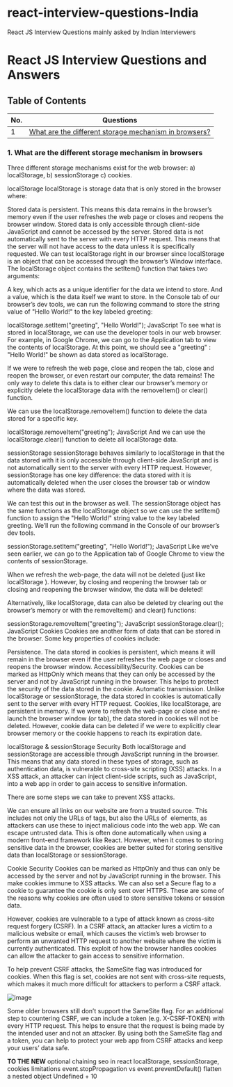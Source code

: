# react-interview-questions-India
React JS Interview Questions mainly asked by Indian Interviewers

# React JS Interview Questions and Answers

## Table of Contents

| No. | Questions                                                                                                    |
| --- | ------------------------------------------------------------------------------------------------------------ |
| 1   | [What are the different storage mechanism in browsers?](#1)      |

<a name="1"></a>
### 1. What are the different storage mechanism in browsers

  Three different storage mechanisms exist for the web browser: 
  a) localStorage,
  b) sessionStorage
  c) cookies.

   localStorage
localStorage is storage data that is only stored in the browser where:

Stored data is persistent. This means this data remains in the browser’s memory even if the user refreshes the web page or closes and reopens the browser window.
Stored data is only accessible through client-side JavaScript and cannot be accessed by the server.
Stored data is not automatically sent to the server with every HTTP request. This means that the server will not have access to the data unless it is specifically requested.
We can test localStorage right in our browser since localStorage is an object that can be accessed through the browser’s Window interface. The localStorage object contains the setItem() function that takes two arguments:

A key, which acts as a unique identifier for the data we intend to store.
And a value, which is the data itself we want to store.
In the Console tab of our browser’s dev tools, we can run the following command to store the string value of "Hello World!" to the key labeled greeting:

localStorage.setItem("greeting", "Hello World!");
JavaScript
To see what is stored in localStorage, we can use the developer tools in our web browser. For example, in Google Chrome, we can go to the Application tab to view the contents of localStorage. At this point, we should see a "greeting" : "Hello World!" be shown as data stored as localStorage.



If we were to refresh the web page, close and reopen the tab, close and reopen the browser, or even restart our computer, the data remains! The only way to delete this data is to either clear our browser’s memory or explicitly delete the localStorage data with the removeItem() or clear() function.

We can use the localStorage.removeItem() function to delete the data stored for a specific key.

localStorage.removeItem("greeting");
JavaScript
And we can use the localStorage.clear() function to delete all localStorage data.

sessionStorage
sessionStorage behaves similarly to localStorage in that the data stored with it is only accessible through client-side JavaScript and is not automatically sent to the server with every HTTP request. However, sessionStorage has one key difference: the data stored with it is automatically deleted when the user closes the browser tab or window where the data was stored.

We can test this out in the browser as well. The sessionStorage object has the same functions as the localStorage object so we can use the setItem() function to assign the "Hello World!" string value to the key labeled greeting. We’ll run the following command in the Console of our browser’s dev tools.

sessionStorage.setItem("greeting", "Hello World!");
JavaScript
Like we’ve seen earlier, we can go to the Application tab of Google Chrome to view the contents of sessionStorage.



When we refresh the web-page, the data will not be deleted (just like localStorage ). However, by closing and reopening the browser tab or closing and reopening the browser window, the data will be deleted!

Alternatively, like localStorage, data can also be deleted by clearing out the browser’s memory or with the removeItem() and clear() functions:

sessionStorage.removeItem("greeting");
JavaScript
sessionStorage.clear();
JavaScript
Cookies
Cookies are another form of data that can be stored in the browser. Some key properties of cookies include:

Persistence. The data stored in cookies is persistent, which means it will remain in the browser even if the user refreshes the web page or closes and reopens the browser window.
Accessibility/Security. Cookies can be marked as HttpOnly which means that they can only be accessed by the server and not by JavaScript running in the browser. This helps to protect the security of the data stored in the cookie.
Automatic transmission. Unlike localStorage or sessionStorage, the data stored in cookies is automatically sent to the server with every HTTP request.
Cookies, like localStorage, are persistent in memory. If we were to refresh the web-page or close and re-launch the browser window (or tab), the data stored in cookies will not be deleted. However, cookie data can be deleted if we were to explicitly clear browser memory or the cookie happens to reach its expiration date.

localStorage & sessionStorage Security
Both localStorage and sessionStorage are accessible through JavaScript running in the browser. This means that any data stored in these types of storage, such as authentication data, is vulnerable to cross-site scripting (XSS) attacks. In a XSS attack, an attacker can inject client-side scripts, such as JavaScript, into a web app in order to gain access to sensitive information.

There are some steps we can take to prevent XSS attacks.

We can ensure all links on our website are from a trusted source. This includes not only the URLs of <a/> tags, but also the URLs of <img/> elements, as attackers can use these to inject malicious code into the web app.
We can escape untrusted data. This is often done automatically when using a modern front-end framework like React.
However, when it comes to storing sensitive data in the browser, cookies are better suited for storing sensitive data than localStorage or sessionStorage.

Cookie Security
Cookies can be marked as HttpOnly and thus can only be accessed by the server and not by JavaScript running in the browser. This make cookies immune to XSS attacks. We can also set a Secure flag to a cookie to guarantee the cookie is only sent over HTTPS. These are some of the reasons why cookies are often used to store sensitive tokens or session data.

However, cookies are vulnerable to a type of attack known as cross-site request forgery (CSRF). In a CSRF attack, an attacker lures a victim to a malicious website or email, which causes the victim’s web browser to perform an unwanted HTTP request to another website where the victim is currently authenticated. This exploit of how the browser handles cookies can allow the attacker to gain access to sensitive information.

To help prevent CSRF attacks, the SameSite flag was introduced for cookies. When this flag is set, cookies are not sent with cross-site requests, which makes it much more difficult for attackers to perform a CSRF attack.

![image](https://github.com/ady619/react-interview-questions-India/assets/4849117/a090b019-44a3-4500-8318-02cb7a1c55b4)

Some older browsers still don’t support the SameSite flag. For an additional step to countering CSRF, we can include a token (e.g. X-CSRF-TOKEN) with every HTTP request. This helps to ensure that the request is being made by the intended user and not an attacker. By using both the SameSite flag and a token, you can help to protect your web app from CSRF attacks and keep your users’ data safe.

**TO THE NEW**
optional chaining
seo in react
localStorage, sessionStorage, cookies limitations
event.stopPropagation vs event.preventDefault()
flatten a nested object
Undefined + 10


